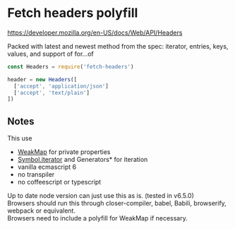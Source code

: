 Fetch headers polyfill
======================

https://developer.mozilla.org/en-US/docs/Web/API/Headers

Packed with latest and newest method from the spec:
iterator, entries, keys, values, and support of for...of

```javascript
const Headers = require('fetch-headers')

header = new Headers([
  ['accept', 'application/json']
  ['accept', 'text/plain']
])
```

Notes
-----
This use
 - [WeakMap][1] for private properties
 - [Symbol.iterator][2] and Generators* for iteration
 - vanilla ecmascript 6
 - no transpiler
 - no coffeescript or typescript


Up to date node version can just use this as is. (tested in v6.5.0)<br>
Browsers should run this through closer-compiler, babel, Babili, browserify, webpack or equivalent.<br>
Browsers need to include a polyfill for WeakMap if necessary.<br>

  [1]: https://developer.mozilla.org/en/docs/Web/JavaScript/Reference/Global_Objects/WeakMap
  [2]: https://developer.mozilla.org/en-US/docs/Web/JavaScript/Reference/Global_Objects/Symbol/iterator
